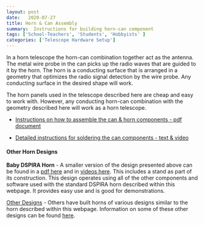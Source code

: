 ```yaml
---
layout: post
date:   2020-07-27
title: Horn & Can Assembly 
summary:  Instructions for building horn-can component
tags: ['School-Teachers', 'Students', 'Hobbyists' ]
categories: ['Telescope Hardware Setup'] 
---
```


In a horn telescope the horn-can combination together act as the antenna. The metal wire probe in the can picks up the radio waves that are guided to it by the horn. The horn is a conducting surface that is arranged in a geometry that optimizes the radio signal detection by the wire probe. Any conducting surface in the desired shape will work.

The horn panels used in the telescope described here are cheap and easy to work with. However, any conducting horn-can combination with the geometry described here will work as a horn telescope.


*  [Instructions on how to assemble the can & horn components - pdf document](https://wvurail.org/dspira-lessons/FilesUploaded/Horn&Can_Assembly_2021.pdf)

*  [Detailed instructions for soldering the can components - text & video](https://wvurail.org//dspira-lessons/assemblingcan)


#### Other Horn Designs

**Baby DSPIRA Horn** - A smaller version of the design presented above can be found in a [pdf here](https://wvurail.org/dspira-lessons/FilesUploaded/MiniHorn_construction.pdf) and in [videos here](). This includes a stand as part of its construction. This design operates using all of the other components and software used with the standard DSPIRA horn described within this webpage. It provides easy use and is good for demonstrations.

[Other Designs](https://wvurail.org//dspira-lessons/Other_Horn_Designs) - Others have built horns of various designs similar to the horn described within this webpage. Information on some of these other designs can be found [here](https://wvurail.org//dspira-lessons/Other_Horn_Designs).